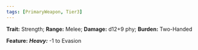 ```yaml
---
tags: [PrimaryWeapon, Tier3]
---
```

**Trait:** Strength; **Range:** Melee; **Damage:** d12+9 phy; **Burden:** Two-Handed

**Feature:** ***Heavy:*** -1 to Evasion

